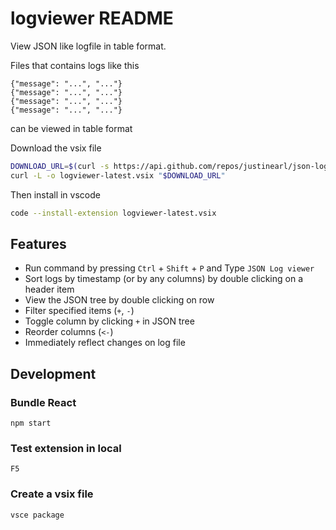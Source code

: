 # logviewer README

View JSON like logfile in table format.

Files that contains logs like this

```log
{"message": "...", "..."}
{"message": "...", "..."}
{"message": "...", "..."}
{"message": "...", "..."}
```

can be viewed in table format


Download the vsix file

```bash
DOWNLOAD_URL=$(curl -s https://api.github.com/repos/justinearl/json-log-viewer/releases/latest | jq -r '.assets[] | select(.name | endswith("vsix")) | .browser_download_url')
curl -L -o logviewer-latest.vsix "$DOWNLOAD_URL"
```

Then install in vscode

```bash
code --install-extension logviewer-latest.vsix
```

## Features

- Run command by pressing `Ctrl` + `Shift` + `P` and Type `JSON Log viewer`
- Sort logs by timestamp (or by any columns) by double clicking on a header item
- View the JSON tree by double clicking on row
- Filter specified items (`+`, `-`)
- Toggle column by clicking `+` in JSON tree
- Reorder columns (`<-`)
- Immediately reflect changes on log file

## Development

### Bundle React

`npm start`

### Test extension in local

`F5`

### Create a vsix file

`vsce package`
